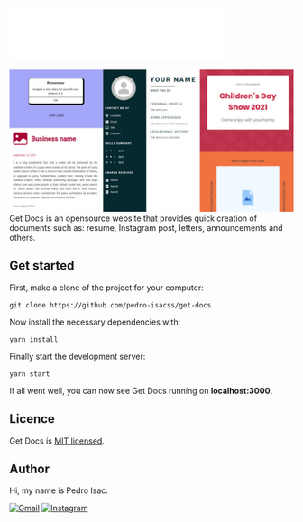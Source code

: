 ![Get Docs](./public/icons/logo-white.svg)

![Get Docs](./public/images/readme-cover.png)
Get Docs is an opensource website that provides quick creation of documents such as: resume, Instagram post, letters, announcements and others.

## Get started
First, make a clone of the project for your computer:
```
git clone https://github.com/pedro-isacss/get-docs
```

Now install the necessary dependencies with:
```
yarn install
```

Finally start the development server:
```
yarn start
```

If all went well, you can now see Get Docs running on **localhost:3000**.

## Licence
Get Docs is [MIT licensed](https://github.com/pedro-isacss/get-docs/blob/master/LICENSE).

## Author
Hi, my name is Pedro Isac.

[![Gmail](https://img.shields.io/badge/Gmail-D14836?style=for-the-badge&logo=gmail&logoColor=white)](https://mail.google.com/mail/u/0/?to=ss.pedroisac@gmail.com&tf=cm)
[![Instagram](https://img.shields.io/badge/Instagram-E4405F?style=for-the-badge&logo=instagram&logoColor=white)](https://bit.ly/ss_pedroisac)
